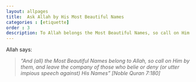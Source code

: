 ```yaml
---
layout: allpages
title:  Ask Allah by His Most Beautiful Names
categories : [etiquette]
order : 3
description: To Allah belongs the Most Beautiful Names, so call on Him by them.
---
```

Allah says:
<blockquote><em>“And (all) the Most Beautiful Names belong to Allah, so call on Him by them, and leave the company of those who belie or deny (or utter impious speech against) His Names” [Noble Quran 7:180]</em></blockquote>